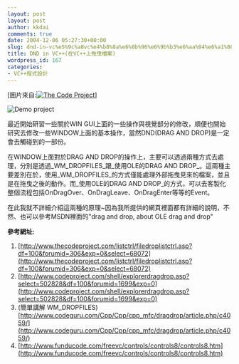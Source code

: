 ```yaml
---
layout: post
layout: post
author: kkdai
comments: true
date: 2004-12-06 05:27:30+00:00
slug: dnd-in-vc%e5%9c%a8vc%e4%b8%8a%e6%8b%96%e6%9b%b3%e6%aa%94%e6%a1%88
title: DND in VC++(在VC++上拖曳檔案)
wordpress_id: 167
categories:
- VC++程式設計
---
```


[圖片來自:[![The Code Project](http://www.thecodeproject.com/images/standard/logo225x72.gif)](http://www.codeproject.com/)]

![Demo project](http://www.thecodeproject.com/listctrl/filedroplistctrl/filedroplistctrl.gif)

最近開始研習一些關於WIN GUI上面的一些操作與視覺部分的修改，順便也開始研究去修改一些WINDOW上面的基本操作，當然DND(DRAG AND DROP)是一定會去觸碰到的一部份。

在WINDOW上面對於DRAG AND DROP的操作上，主要可以透過兩種方式去處理，分別是透過_WM_DROPFILES_跟_使用OLE的DRAG AND DROP_。這兩種主要差別在於，使用_WM_DROPFILES_的方式僅能處理外部拖曳見來的檔案，並且是在拖曳之後的動作。而_使用OLE的DRAG AND DROP_的方式，可以去客製化整個流程包括OnDragOver、OnDragLeave、OnDragEnter等等的Event。

在此我就不詳細介紹這兩種的原理~因為我所提供的網頁裡面都有詳細的說明，不然、也可以參考MSDN裡面的"drag and drop, about OLE drag and drop"

**參考網址:**

  1. [http://www.thecodeproject.com/listctrl/filedroplistctrl.asp?df=100&forumid=306&exp=0&select=68072](http://www.thecodeproject.com/listctrl/filedroplistctrl.asp?df=100&forumid=306&exp=0&select=68072)
  2. [http://www.codeproject.com/shell/explorerdragdrop.asp?select=502828&df=100&forumid=1699&exp=0](http://www.codeproject.com/shell/explorerdragdrop.asp?select=502828&df=100&forumid=1699&exp=0)
  3. (簡單講解 WM_DROPFILES)[http://www.codeguru.com/Cpp/Cpp/cpp_mfc/dragdrop/article.php/c4059/](http://www.codeguru.com/Cpp/Cpp/cpp_mfc/dragdrop/article.php/c4059/)
  4. [http://www.funducode.com/freevc/controls/controls8/controls8.htm](http://www.funducode.com/freevc/controls/controls8/controls8.htm)

